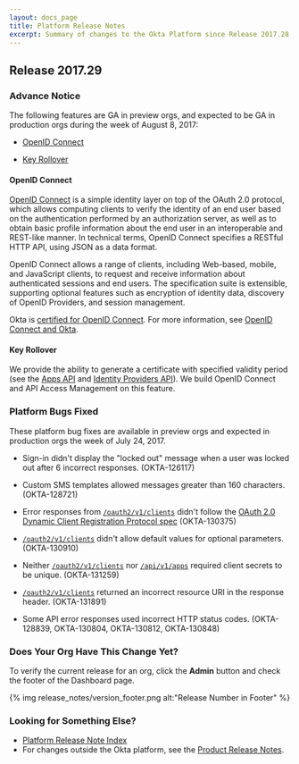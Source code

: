 ```yaml
---
layout: docs_page
title: Platform Release Notes
excerpt: Summary of changes to the Okta Platform since Release 2017.28
---
```


## Release 2017.29

### Advance Notice

The following features are GA in preview orgs, and expected to be GA in production orgs during the week of August 8, 2017:

* [OpenID Connect](#openid-connect)

* [Key Rollover](#key-rollover)

#### OpenID Connect

[OpenID Connect](/docs/api/resources/oidc.html) is a simple identity layer on top of the OAuth 2.0 protocol, which allows computing clients to verify the identity of an end user based on the authentication performed by an authorization server, as well as to obtain basic profile information about the end user in an interoperable and REST-like manner. In technical terms, OpenID Connect specifies a RESTful HTTP API, using JSON as a data format.

 OpenID Connect allows a range of clients, including Web-based, mobile, and JavaScript clients, to request and receive information about authenticated sessions and end users. The specification suite is extensible, supporting optional features such as encryption of identity data, discovery of OpenID Providers, and session management.

 Okta is [certified for OpenID Connect](http://openid.net/certification/). For more information, see [OpenID Connect and Okta](/standards/OIDC/).

  <!-- OKTA-132049  -->


#### Key Rollover

We provide the ability to generate a certificate with specified validity period (see the [Apps API](/docs/api/resources/apps.html) and [Identity Providers API](/docs/api/resources/idps.html)). We build OpenID Connect and API Access Management on this feature.
 
   <!-- OKTA-132045  -->



### Platform Bugs Fixed

These platform bug fixes are available in preview orgs and expected in production orgs the week of July 24, 2017.

* Sign-in didn't display the "locked out" message when a user was locked out after 6 incorrect responses. (OKTA-126117)

* Custom SMS templates allowed messages greater than 160 characters. (OKTA-128721)

* Error responses from [`/oauth2/v1/clients`](/docs/api/resources/oauth-clients.html#register-new-client) didn't follow the [OAuth 2.0 Dynamic Client Registration Protocol spec](https://tools.ietf.org/html/rfc7591) (OKTA-130375)

* [`/oauth2/v1/clients`](/docs/api/resources/oauth-clients.html#register-new-client) didn't allow default values for optional parameters. (OKTA-130910)

* Neither [`/oauth2/v1/clients`](/docs/api/resources/oauth-clients.html#register-new-client) nor [`/api/v1/apps`](/docs/api/resources/apps.html#add-application) required client secrets to be unique. (OKTA-131259)

* [`/oauth2/v1/clients`](/docs/api/resources/oauth-clients.html#register-new-client) returned an incorrect resource URI in the response header.  (OKTA-131891)

* Some API error responses used incorrect HTTP status codes. (OKTA-128839, OKTA-130804, OKTA-130812, OKTA-130848)


### Does Your Org Have This Change Yet?

To verify the current release for an org, click the **Admin** button and check the footer of the Dashboard page.

{% img release_notes/version_footer.png alt:"Release Number in Footer" %}


### Looking for Something Else?

* [Platform Release Note Index](platform-release-notes2016-index.html)
* For changes outside the Okta platform, see the [Product Release Notes](https://help.okta.com/en/prev/Content/Topics/ReleaseNotes/preview.htm).

